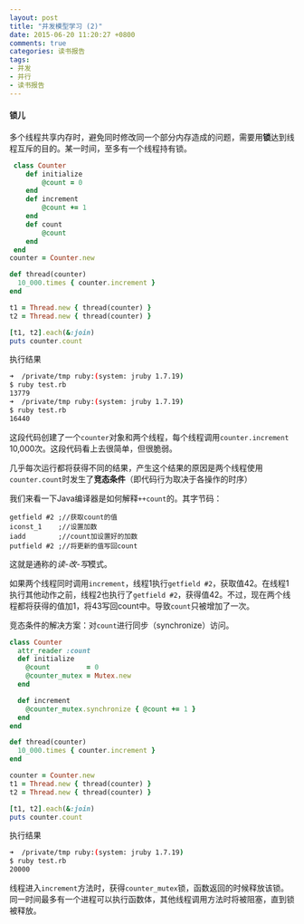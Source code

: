 ```yaml
---
layout: post
title: "并发模型学习 (2)"
date: 2015-06-20 11:20:27 +0800
comments: true
categories: 读书报告
tags:
- 并发
- 并行
- 读书报告
---
```

#### 锁儿
多个线程共享内存时，避免同时修改同一个部分内存造成的问题，需要用**锁**达到线程互斥的目的。某一时间，至多有一个线程持有锁。
```ruby
 class Counter
    def initialize
        @count = 0
    end
    def increment
        @count += 1
    end
    def count
        @count
    end
 end
counter = Counter.new

def thread(counter)
  10_000.times { counter.increment }
end

t1 = Thread.new { thread(counter) }
t2 = Thread.new { thread(counter) }

[t1, t2].each(&:join)
puts counter.count
```
执行结果
```bash
➜  /private/tmp ruby:(system: jruby 1.7.19)
$ ruby test.rb
13779
➜  /private/tmp ruby:(system: jruby 1.7.19)
$ ruby test.rb
16440
```
这段代码创建了一个`counter`对象和两个线程，每个线程调用`counter.increment` 10,000次。这段代码看上去很简单，但很脆弱。

几乎每次运行都将获得不同的结果，产生这个结果的原因是两个线程使用`counter.count`时发生了**竞态条件**（即代码行为取决于各操作的时序）

我们来看一下Java编译器是如何解释`++count`的。其字节码：
```
getfield #2 ;//获取count的值
iconst_1    ;//设置加数
iadd        ;//count加设置好的加数
putfield #2 ;//将更新的值写回count
```
这就是通称的*读-改-写*模式。

如果两个线程同时调用`increment`，线程1执行`getfield #2`，获取值42。在线程1执行其他动作之前，线程2也执行了`getfield #2`，获得值42。不过，现在两个线程都将获得的值加1，将43写回count中。导致`count`只被增加了一次。

竞态条件的解决方案：对`count`进行同步（synchronize）访问。
```ruby
class Counter
  attr_reader :count
  def initialize
    @count         = 0
    @counter_mutex = Mutex.new
  end

  def increment
    @counter_mutex.synchronize { @count += 1 }
  end
end

def thread(counter)
  10_000.times { counter.increment }
end

counter = Counter.new
t1 = Thread.new { thread(counter) }
t2 = Thread.new { thread(counter) }

[t1, t2].each(&:join)
puts counter.count
```
执行结果
```bash
➜  /private/tmp ruby:(system: jruby 1.7.19)
$ ruby test.rb
20000
```
线程进入`increment`方法时，获得`counter_mutex`锁，函数返回的时候释放该锁。同一时间最多有一个进程可以执行函数体，其他线程调用方法时将被阻塞，直到锁被释放。


